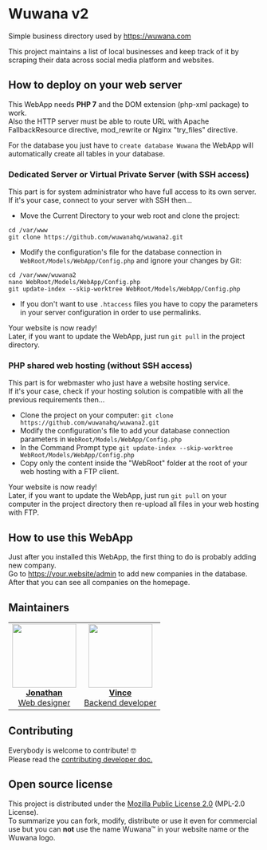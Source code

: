 # Wuwana v2

Simple business directory used by https://wuwana.com

This project maintains a list of local businesses and keep track of it by scraping their data across social media platform and websites.

## How to deploy on your web server

This WebApp needs **PHP 7** and the DOM extension (php-xml package) to work.  
Also the HTTP server must be able to route URL with Apache FallbackResource directive, mod_rewrite or Nginx "try_files" directive.

For the database you just have to `create database Wuwana` the WebApp will automatically create all tables in your database.

### Dedicated Server or Virtual Private Server (with SSH access)

This part is for system administrator who have full access to its own server.  
If it's your case, connect to your server with SSH then...

- Move the Current Directory to your web root and clone the project:

```
cd /var/www
git clone https://github.com/wuwanahq/wuwana2.git
```

- Modify the configuration's file for the database connection in `WebRoot/Models/WebApp/Config.php` and ignore your changes by Git:

```
cd /var/www/wuwana2
nano WebRoot/Models/WebApp/Config.php
git update-index --skip-worktree WebRoot/Models/WebApp/Config.php
```

- If you don't want to use `.htaccess` files you have to copy the parameters in your server configuration in order to use permalinks.

Your website is now ready!  
Later, if you want to update the WebApp, just run `git pull` in the project directory.

### PHP shared web hosting (without SSH access)

This part is for webmaster who just have a website hosting service.  
If it's your case, check if your hosting solution is compatible with all the previous requirements then...

- Clone the project on your computer: `git clone https://github.com/wuwanahq/wuwana2.git`
- Modify the configuration's file to add your database connection parameters in `WebRoot/Models/WebApp/Config.php`
- In the Command Prompt type `git update-index --skip-worktree WebRoot/Models/WebApp/Config.php`
- Copy only the content inside the "WebRoot" folder at the root of your web hosting with a FTP client.

Your website is now ready!  
Later, if you want to update the WebApp, just run `git pull` on your computer in the project directory then re-upload all files in your web hosting with FTP.

## How to use this WebApp

Just after you installed this WebApp, the first thing to do is probably adding new company.  
Go to https://your.website/admin to add new companies in the database.  
After that you can see all companies on the homepage.

## Maintainers

<table><tr>
 <td align="center"><a href="https://github.com/levogirar">
  <img src="https://avatars0.githubusercontent.com/u/54992530" width="128px">
  <br><b>Jonathan</b><br>Web designer
 </a></td>
 <td align="center"><a href="https://github.com/Nils85">
  <img src="https://avatars2.githubusercontent.com/u/11949055" width="128px">
  <br><b>Vince</b><br>Backend developer
 </a></td>
</tr></table>

## Contributing

Everybody is welcome to contribute! 🤓  
Please read the [contributing developer doc.](CONTRIBUTING.md)

## Open source license

This project is distributed under the [Mozilla Public License 2.0](LICENSE.txt) (MPL-2.0 License).  
To summarize you can fork, modify, distribute or use it even for commercial use but you can **not** use the name Wuwana™ in your website name or the Wuwana logo.